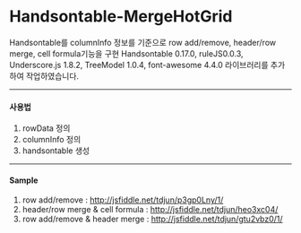 # Handsontable-MergeHotGrid
Handsontable를 columnInfo 정보를 기준으로 row add/remove, header/row merge, cell formula기능을 구현
Handsontable 0.17.0, ruleJS0.0.3, Underscore.js 1.8.2, TreeModel 1.0.4, font-awesome 4.4.0 라이브러리를 추가하여 작업하였습니다.

---
#### 사용법
1. rowData 정의
2. columnInfo 정의
3. handsontable 생성

---
#### Sample
1. row add/remove : http://jsfiddle.net/tdjun/p3gp0Lny/1/
2. header/row merge & cell formula : http://jsfiddle.net/tdjun/heo3xc04/
3. row add/remove & header merge : http://jsfiddle.net/tdjun/gtu2vbz0/1/
